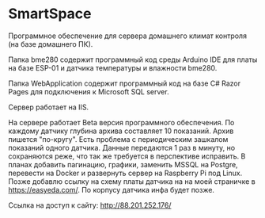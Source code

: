 # SmartSpace
Программное обеспечение для сервера домашнего климат контроля (на базе домашнего ПК).

Папка bme280 содержит программный код среды Arduino IDE для платы на базе ESP-01 и датчика температуры и влажности bme280.

Папка WebApplication содержит программный код на базе C# Razor Pages для подключения к Microsoft SQL server.

Сервер работает на IIS.

На сервере работает Beta версия программного обеспечения. По каждому датчику глубина архива составляет 10 показаний. Архив пишется "по-кругу".
Есть проблема с периодическим зашкалом показаний одного датчика. Данные передаются 1 раз в минуту, но сохраняются реже, что так же требуется в перспективе исправить. В планах добавить пагинацию, графики, заменить MSSQL на Postgre, перевести на Docker и развернуть сервер на Raspberry Pi под Linux.
Позже добавлю ссылку на схему платы датчика на на моей страничке в https://easyeda.com/. По корпусу датчика инфа будет позже.


Ссылка на доступ к сайту:
http://88.201.252.176/
